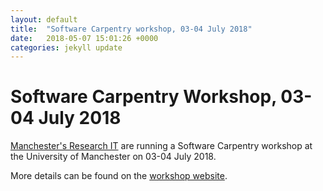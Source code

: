 ```yaml
---
layout: default
title:  "Software Carpentry workshop, 03-04 July 2018"
date:   2018-05-07 15:01:26 +0000
categories: jekyll update
---
```

# Software Carpentry Workshop, 03-04 July 2018

[Manchester's Research IT](http://www.itservices.manchester.ac.uk/research/) are running a Software Carpentry workshop at the University of Manchester 
on 03-04 July 2018.

More details can be found on the [workshop website](https://uomresearchit.github.io/2018-07-03-manchester/).


